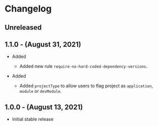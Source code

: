 # Changelog

## Unreleased

## 1.1.0 - (August 31, 2021)

* Added
  * Added new rule `require-no-hard-coded-dependency-versions`.

* Added
  * Added `projectType` to allow users to flag project as `application`, `module` or `devModule`.

## 1.0.0 - (August 13, 2021)

* Initial stable release
